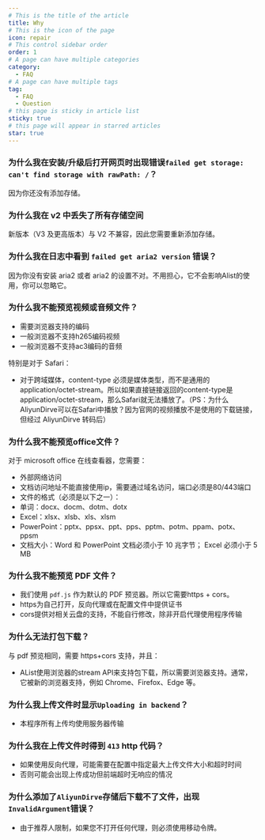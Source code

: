 ```yaml
---
# This is the title of the article
title: Why
# This is the icon of the page
icon: repair
# This control sidebar order
order: 1
# A page can have multiple categories
category:
  - FAQ
# A page can have multiple tags
tag:
  - FAQ
  - Question
# this page is sticky in article list
sticky: true
# this page will appear in starred articles
star: true
---
```


### 为什么我在安装/升级后打开网页时出现错误`failed get storage: can't find storage with rawPath: /`？

因为你还没有添加存储。

### 为什么我在 v2 中丢失了所有存储空间

新版本（V3 及更高版本）与 V2 不兼容，因此您需要重新添加存储。

### 为什么我在日志中看到 `failed get aria2 version` 错误？

因为你没有安装 aria2 或者 aria2 的设置不对。不用担心，它不会影响Alist的使用，你可以忽略它。

### 为什么我不能预览视频或音频文件？

- 需要浏览器支持的编码
- 一般浏览器不支持h265编码视频
- 一般浏览器不支持ac3编码的音频

特别是对于 Safari：

- 对于跨域媒体，content-type 必须是媒体类型，而不是通用的 application/octet-stream。所以如果直接链接返回的content-type是application/octet-stream，那么Safari就无法播放了。（PS：为什么AliyunDirve可以在Safari中播放？因为官网的视频播放不是使用的下载链接，但经过 AliyunDirve 转码后）

### 为什么我不能预览office文件？

对于 microsoft office 在线查看器，您需要：

- 外部网络访问
- 文档访问地址不能直接使用ip，需要通过域名访问，端口必须是80/443端口
- 文件的格式（必须是以下之一）：
- 单词：docx、docm、dotm、dotx
- Excel：xlsx、xlsb、xls、xlsm
- PowerPoint：pptx、ppsx、ppt、pps、pptm、potm、ppam、potx、ppsm
- 文档大小：Word 和 PowerPoint 文档必须小于 10 兆字节； Excel 必须小于 5 MB

### 为什么我不能预览 PDF 文件？

- 我们使用 `pdf.js` 作为默认的 PDF 预览器。所以它需要https + cors。
- https为自己打开，反向代理或在配置文件中提供证书
- cors提供对相关云盘的支持，不能自行修改，除非开启代理使用程序传输

### 为什么无法打包下载？

与 pdf 预览相同，需要 https+cors 支持，并且：

- AList使用浏览器的stream API来支持包下载，所以需要浏览器支持。通常，它被新的浏览器支持，例如 Chrome、Firefox、Edge 等。

### 为什么我上传文件时显示`Uploading in backend`？

- 本程序所有上传均使用服务器传输

### 为什么我在上传文件时得到 `413` http 代码？

- 如果使用反向代理，可能需要在配置中指定最大上传文件大小和超时时间
- 否则可能会出现上传成功但前端超时无响应的情况

### 为什么添加了`AliyunDirve`存储后下载不了文件，出现`InvalidArgument`错误？

- 由于推荐人限制，如果您不打开任何代理，则必须使用移动令牌。
